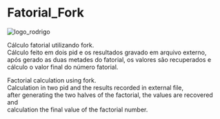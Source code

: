 # Fatorial_Fork
![logo_rodrigo](https://user-images.githubusercontent.com/31445805/46917707-47bbb100-cfa0-11e8-924c-dcc7e9942804.png)
<p> Cálculo fatorial utilizando fork.<br />
Cálculo feito em dois pid e os resultados gravado em arquivo externo,<br/>
após gerado as duas metades do fatorial, os valores são recuperados e<br/>
cálculo o valor final do número fatorial.</p>

<p>Factorial calculation using fork.<br/>
Calculation in two pid and the results recorded in external file, <br/>
after generating the two halves of the factorial, the values are recovered and<br/>
calculation the final value of the factorial number.</p>
